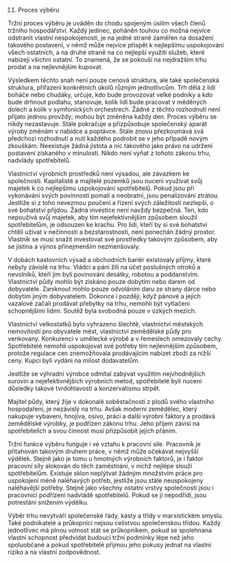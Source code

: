 11. Proces výběru

Tržní proces výběru je uváděn do chodu spojeným úsilím všech členů tržního hospodářství. Každý jedinec, poháněn touhou co možná nejvíce odstranit vlastní nespokojenosti, je na jedné straně zaměřen na dosažení takového postavení, v němž může nejvíce přispět k nejlepšímu uspokojování všech ostatních, a na druhé straně na co nejlepší využití služeb, které nabízejí všichni ostatní. To znamená, že se pokouší na nejdražším trhu prodat a na nejlevnějším kupovat.

Výsledkem těchto snah není pouze cenová struktura, ale také společenská struktura, přiřazení konkrétních úkolů různým jednotlivcům. Trh dělá z lidí boháče nebo chudáky, určuje, kdo bude provozovat velké podniky a kdo bude drhnout podlahu, stanovuje, kolik lidí bude pracovat v měděných dolech a kolik v symfonických orchestrech. Žádné z těchto rozhodnutí není přijato jednou provždy; mohou být změněna každý den. Proces výběru se nikdy nezastavuje. Stále pokračuje a přizpůsobuje společenský aparát výroby změnám v nabídce a poptávce. Stále znovu přezkoumává svá předchozí rozhodnutí a nutí každého podrobit se v jeho případě novým zkouškám. Neexistuje žádná jistota a nic takového jako právo na udržení postavení získaného v minulosti. Nikdo není vyňat z tohoto zákonu trhu, nadvlády spotřebitelů.

Vlastnictví výrobních prostředků není výsadou, ale závazkem ke společnosti. Kapitalisté a majitelé pozemků jsou nuceni využívat svůj majetek k co nejlepšímu uspokojování spotřebitelů. Pokud jsou při vykonávání svých povinností pomalí a neobratní, jsou penalizováni ztrátou. Jestliže si z toho nevezmou poučení a řízení svých záležitostí nezlepší, o své bohatství přijdou. Žádná investice není navždy bezpečná. Ten, kdo nepoužívá svůj majetek, aby tím nejefektivnějším způsobem sloužil spotřebitelům, je odsouzen ke krachu. Pro lidi, kteří by si své bohatství chtěli užívat v nečinnosti a bezstarostnosti, není ponechán žádný prostor. Vlastník se musí snažit investovat své prostředky takovým způsobem, aby se jistina a výnos přinejmenším nezmenšovaly.

V dobách kastovních výsad a obchodních bariér existovaly příjmy, které nebyly závislé na trhu. Vládci a páni žili na účet poslušných otroků a nevolníků, kteří jim byli povinováni desátky, robotou a poddanstvím. Vlastnictví půdy mohlo být získáno pouze dobytím nebo darem od dobyvatele. Zaniknout mohlo pouze odvoláním daru ze strany dárce nebo dobytím jiným dobyvatelem. Dokonce i později, když pánové a jejich vazalové začali prodávat přebytky na trhu, nemohli být vytlačeni schopnějšími lidmi. Soutěž byla svobodná pouze v úzkých mezích.

Vlastnictví velkostatků bylo vyhrazeno šlechtě, vlastnictví městských nemovitostí pro obyvatele měst, vlastnictví zemědělské půdy pro venkovany. Konkurenci v umělecké výrobě a v řemeslech omezovaly cechy. Spotřebitelé nemohli uspokojovat své potřeby tím nejlevnějším způsobem, protože regulace cen znemožňovala prodávajícím nabízet zboží za nižší ceny. Kupci byli vydáni na milost dodavatelům.

Jestliže se výhradní výrobce odmítal zabývat využitím nejvhodnějších surovin a nejefektivnějších výrobních metod, spotřebitelé byli nuceni důsledky takové tvrdohlavosti a konzervatismu strpět.

Majitel půdy, který žije v dokonalé soběstačnosti z plodů svého vlastního hospodaření, je nezávislý na trhu. Avšak moderní zemědělec, který nakupuje vybavení, hnojiva, osivo, práci a další výrobní faktory a prodává zemědělské výrobky, je podřízen zákonu trhu. Jeho příjem závisí na spotřebitelích a svou činnost musí přizpůsobit jejich přáním.

Tržní funkce výběru funguje i ve vztahu k pracovní síle. Pracovník je přitahován takovým druhem práce, v němž může očekávat nejvyšší výdělek. Stejně jako je tomu u hmotných výrobních faktorů, je i faktor pracovní síly alokován do těch zaměstnání, v nichž nejlépe slouží spotřebitelům. Existuje sklon neplýtvat žádným množstvím práce pro uspokojení méně naléhavých potřeb, jestliže jsou stále neuspokojeny naléhavější potřeby. Stejně jako všechny ostatní vrstvy společnosti jsou i pracovníci podřízeni nadvládě spotřebitelů. Pokud se jí nepodřídí, jsou potrestáni snížením výdělku.

Výběr trhu nevytváří společenské řády, kasty a třídy v marxistickém smyslu. Také podnikatelé a průkopníci nejsou celistvou společenskou třídou. Každý jednotlivec má plnou volnost stát se průkopníkem, pokud se spolehnana vlastní schopnost předvídat budoucí tržní podmínky lépe než jeho spoluobčané a pokud spotřebitelé přijmou jeho pokusy jednat na vlastní riziko a na vlastní zodpovědnost.